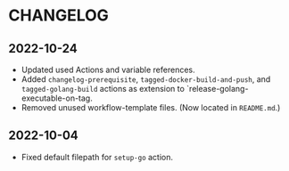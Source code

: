 # CHANGELOG

## 2022-10-24
- Updated used Actions and variable references.
- Added `changelog-prerequisite`, `tagged-docker-build-and-push`, and `tagged-golang-build` actions as extension to `release-golang-executable-on-tag.
- Removed unused workflow-template files. (Now located in `README.md`.)

## 2022-10-04
- Fixed default filepath for `setup-go` action.

